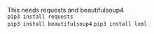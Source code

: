 This needs requests and beautifulsoup4  
```pip3 install requests```  
```pip3 install beautifulsoup4```
```pip3 install lxml```
